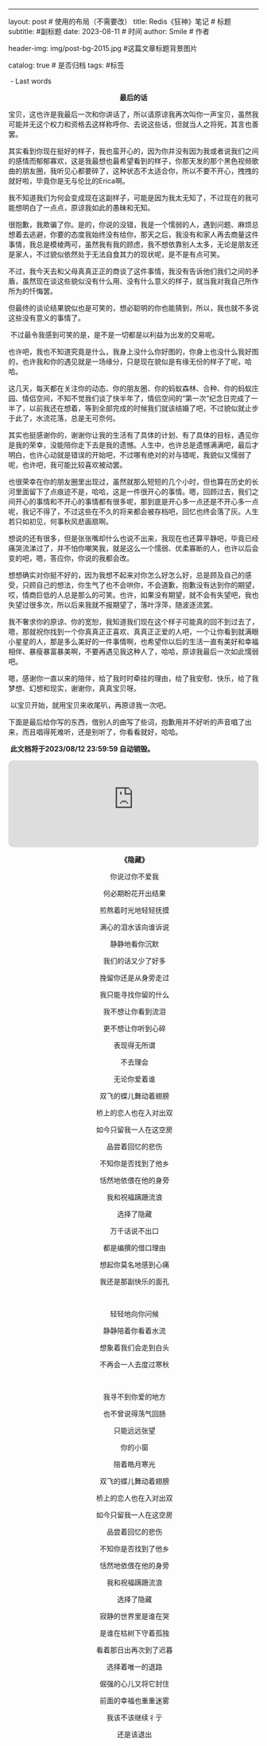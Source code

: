 ---
layout:     post   				    # 使用的布局（不需要改）
title:      Redis《狂神》笔记 				# 标题 
subtitle:   #副标题
date:       2023-08-11				# 时间
author:     Smile 						# 作者

header-img: img/post-bg-2015.jpg 	#这篇文章标题背景图片

catalog: true 						# 是否归档
tags:								#标签

​    - Last words

<div align="center">

**最后的话**

</div>

​		宝贝，这也许是我最后一次和你讲话了，所以请原谅我再次叫你一声宝贝，虽然我可能并无这个权力和资格去这样称呼你、去说这些话，但就当人之将死，其言也善罢。

​		其实看到你现在挺好的样子，我也蛮开心的，因为你并没有因为我或者说我们之间的感情而郁郁寡欢，这是我最想也最希望看到的样子，你那天发的那个黑色视频歌曲的朋友圈，我听见心都要碎了，这种状态不太适合你，所以不要不开心，拽拽的就好啦，毕竟你是无与伦比的Erica啊。

​		我不知道我们为何会变成现在这副样子，可能是因为我太无知了，不过现在的我可能想明白了一点点，原谅我如此的愚昧和无知。

​		很抱歉，我欺骗了你。是的，你说的没错，我是一个懦弱的人，遇到问题、麻烦总想着去逃避，你要的态度我始终没有给你，那天之后，我没有和家人再去商量这件事情，我总是模棱两可，虽然我有我的顾虑，我不想依靠别人太多，无论是朋友还是家人，不过貌似依然处于无法自食其力的现状呢，是不是有点可笑。

​		不过，我今天去和父母真真正正的商谈了这件事情，我没有告诉他们我们之间的矛盾，虽然现在谈这些貌似没有什么用、没有什么意义的样子，就当我对我自己所作所为的忏悔罢。

​		但最终的谈论结果貌似也是可笑的，想必聪明的你也能猜到，所以，我也就不多说这些没有意义的事情了。

​		不过最令我感到可笑的是，是不是一切都是以利益为出发的交易呢。

​		也许吧，我也不知道究竟是什么，我身上没什么你好图的，你身上也没什么我好图的，也许我和你的遇见就是一场缘分，只是现在貌似是有缘无份的样子了呢，哈哈。

​		这几天，每天都在关注你的动态、你的朋友圈、你的蚂蚁森林、合种、你的蚂蚁庄园、情侣空间，不知不觉我们谈了快半年了，情侣空间的“第一次”纪念日完成了一半了，以前我还在想着，等到全部完成的时候我们就该结婚了吧，不过貌似就止步于此了，水流花落，总是无可奈何。

​		其实也挺感谢你的，谢谢你让我的生活有了具体的计划、有了具体的目标，遇见你是我的荣幸，没能陪你走下去是我的遗憾。人生中，也许总是遗憾满满吧，最后才明白，也许心动就是错误的开始吧，不过哪有绝对的对与错呢，我貌似又懦弱了呢，也许吧，我可能比较喜欢被动罢。

​		也很荣幸在你的朋友圈里出现过，虽然就那么短短的几个小时，但也算在历史的长河里面留下了点痕迹不是，哈哈，这是一件很开心的事情。嗯，回顾过去，我们之间开心的事情和不开心的事情都有很多呢，那到底是开心多一点还是不开心多一点呢，我记不得了，不过这些在不久的将来都会被存档吧，回忆也终会落了灰。人生若只如初见，何事秋风悲画扇啊。

​		想说的还有很多，但是张张嘴却什么也说不出来，我现在也还算平静吧，毕竟已经痛哭流涕过了，并不怕你嘲笑我，就是这么一个懦弱、优柔寡断的人，也许以后会变的吧，嗯，答应你，你说的我都会改。

​		想想确实对你挺不好的，因为我想不起来对你怎么好怎么好，总是顾及自己的感受，只顾自己的想法，你生气了也不会哄你，不会道歉，抱歉没有达到你的期望，哎，情商巨低的人总是那么的可笑。也许，如果没有期望，就不会有失望吧，我也失望过很多次，所以后来我就不报期望了，落叶浮萍，随波逐流罢。

​		我不奢求你的原谅、你的宽恕，我知道我们现在这个样子可能真的回不到过去了，嗯，那就祝你找到一个你真真正正喜欢、真真正正爱的人吧，一个让你看到就满眼小星星的人，那是多么美好的一件事情啊，也希望你以后的生活一直有美好和幸福相伴、暴瘦暴富暴美啊，不要再遇见我这种人了，哈哈，原谅我最后一次如此懦弱吧。

​		嗯，感谢你一直以来的陪伴，给了我时时牵挂的理由，给了我安慰、快乐，给了我梦想、幻想和现实，谢谢你，真真宝贝呀。

​		以宝贝开始，就用宝贝来收尾叭，再原谅我一次吧。

​		下面是最后给你写的东西，借别人的曲写了些词，抱歉用并不好听的声音唱了出来，而且唱得死难听，还是别听了，你看看就好，哈哈。

​		**此文档将于2023/08/12 23:59:59 自动销毁。**

<script>
    console.log("hhh")
</script>



<div align="center">		

<iframe allow="autoplay *; encrypted-media *; fullscreen *; clipboard-write" frameborder="0" height="175" style="width:100%;max-width:660px;overflow:hidden;border-radius:10px;" sandbox="allow-forms allow-popups allow-same-origin allow-scripts allow-storage-access-by-user-activation allow-top-navigation-by-user-activation" src="https://smile9996.oss-cn-shanghai.aliyuncs.com/github/music/Last.mp3"></iframe>



​		**《隐藏》**

​		你说过你不爱我

​		何必期盼花开出结果

​		煎熬着时光地轻轻抚摸

​		满心的泪水该向谁诉说



​		静静地看你沉默

​		我们的话又少了好多

​		挽留你还是从身旁走过

​		我只能寻找你留的什么



​		我不想让你看到流泪

​		更不想让你听到心碎

​		表现得无所谓

​		不去理会

​		无论你爱着谁



​		双飞的蝶儿舞动着翅膀

​		桥上的恋人也在入对出双

​		如今只留我一人在这空房

​		品尝着回忆的悲伤



​		不知你是否找到了他乡

​		恬然地依偎在他的身旁

​		我和祝福蹒跚流浪

​		选择了隐藏



​		万千话说不出口

​		都是编撰的借口理由

​		想起你莫名地感到心痛

​		我还是那副快乐的面孔

​		

​		轻轻地向你问候

​		静静陪着你看着水流

​		想象着我们会走到白头

​		不再会一人去度过寒秋

​		

​		我寻不到你爱的地方

​		也不曾说得荡气回肠

​		只能远远张望

​		你的小窗

​		陪着皓月寒光



​		双飞的蝶儿舞动着翅膀

​		桥上的恋人也在入对出双

​		如今只留我一人在这空房

​		品尝着回忆的悲伤



​		不知你是否找到了他乡

​		恬然地依偎在他的身旁

​		我和祝福蹒跚流浪

​		选择了隐藏



​		寂静的世界里是谁在哭

​		是谁在枯树下守着孤独

​		看着那日出再次到了迟暮

​		选择着唯一的退路



​		倔强的心儿又将它封住

​		前面的幸福也重重迷雾

​		我该不该继续彳亍

​		还是该退出

</div>